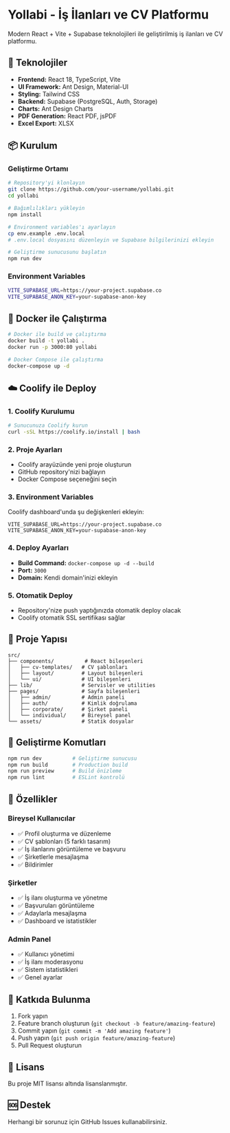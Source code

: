 # Yollabi - İş İlanları ve CV Platformu

Modern React + Vite + Supabase teknolojileri ile geliştirilmiş iş ilanları ve CV platformu.

## 🚀 Teknolojiler

- **Frontend:** React 18, TypeScript, Vite
- **UI Framework:** Ant Design, Material-UI
- **Styling:** Tailwind CSS
- **Backend:** Supabase (PostgreSQL, Auth, Storage)
- **Charts:** Ant Design Charts
- **PDF Generation:** React PDF, jsPDF
- **Excel Export:** XLSX

## 📦 Kurulum

### Geliştirme Ortamı

```bash
# Repository'yi klonlayın
git clone https://github.com/your-username/yollabi.git
cd yollabi

# Bağımlılıkları yükleyin
npm install

# Environment variables'ı ayarlayın
cp env.example .env.local
# .env.local dosyasını düzenleyin ve Supabase bilgilerinizi ekleyin

# Geliştirme sunucusunu başlatın
npm run dev
```

### Environment Variables

```bash
VITE_SUPABASE_URL=https://your-project.supabase.co
VITE_SUPABASE_ANON_KEY=your-supabase-anon-key
```

## 🐳 Docker ile Çalıştırma

```bash
# Docker ile build ve çalıştırma
docker build -t yollabi .
docker run -p 3000:80 yollabi

# Docker Compose ile çalıştırma
docker-compose up -d
```

## ☁️ Coolify ile Deploy

### 1. Coolify Kurulumu
```bash
# Sunucunuza Coolify kurun
curl -sSL https://coolify.io/install | bash
```

### 2. Proje Ayarları
- Coolify arayüzünde yeni proje oluşturun
- GitHub repository'nizi bağlayın
- Docker Compose seçeneğini seçin

### 3. Environment Variables
Coolify dashboard'unda şu değişkenleri ekleyin:
```
VITE_SUPABASE_URL=https://your-project.supabase.co
VITE_SUPABASE_ANON_KEY=your-supabase-anon-key
```

### 4. Deploy Ayarları
- **Build Command:** `docker-compose up -d --build`
- **Port:** `3000`
- **Domain:** Kendi domain'inizi ekleyin

### 5. Otomatik Deploy
- Repository'nize push yaptığınızda otomatik deploy olacak
- Coolify otomatik SSL sertifikası sağlar

## 📁 Proje Yapısı

```
src/
├── components/          # React bileşenleri
│   ├── cv-templates/   # CV şablonları
│   ├── layout/         # Layout bileşenleri
│   └── ui/             # UI bileşenleri
├── lib/                # Servisler ve utilities
├── pages/              # Sayfa bileşenleri
│   ├── admin/          # Admin paneli
│   ├── auth/           # Kimlik doğrulama
│   ├── corporate/      # Şirket paneli
│   └── individual/     # Bireysel panel
└── assets/             # Statik dosyalar
```

## 🔧 Geliştirme Komutları

```bash
npm run dev          # Geliştirme sunucusu
npm run build        # Production build
npm run preview      # Build önizleme
npm run lint         # ESLint kontrolü
```

## 📝 Özellikler

### Bireysel Kullanıcılar
- ✅ Profil oluşturma ve düzenleme
- ✅ CV şablonları (5 farklı tasarım)
- ✅ İş ilanlarını görüntüleme ve başvuru
- ✅ Şirketlerle mesajlaşma
- ✅ Bildirimler

### Şirketler
- ✅ İş ilanı oluşturma ve yönetme
- ✅ Başvuruları görüntüleme
- ✅ Adaylarla mesajlaşma
- ✅ Dashboard ve istatistikler

### Admin Panel
- ✅ Kullanıcı yönetimi
- ✅ İş ilanı moderasyonu
- ✅ Sistem istatistikleri
- ✅ Genel ayarlar

## 🤝 Katkıda Bulunma

1. Fork yapın
2. Feature branch oluşturun (`git checkout -b feature/amazing-feature`)
3. Commit yapın (`git commit -m 'Add amazing feature'`)
4. Push yapın (`git push origin feature/amazing-feature`)
5. Pull Request oluşturun

## 📄 Lisans

Bu proje MIT lisansı altında lisanslanmıştır.

## 🆘 Destek

Herhangi bir sorunuz için GitHub Issues kullanabilirsiniz.
